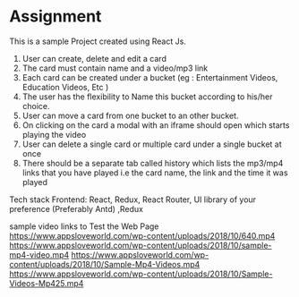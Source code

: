 # Assignment

This is a sample Project created using React Js.

1. User can create, delete and edit a card
2. The card must contain name and a video/mp3 link
3. Each card can be created under a bucket (eg : Entertainment Videos, Education Videos, Etc )
4. The user has the flexibility to Name this bucket according to his/her choice.
5. User can move a card from one bucket to an other bucket.
6. On clicking on the card a modal with an iframe should open which starts playing the video
7. User can delete a single card or multiple card under a single bucket at once
8. There should be a separate tab called history which lists the mp3/mp4 links that you have
played i.e the card name, the link and the time it was played

Tech stack
Frontend: React, Redux, React Router, UI library of your preference (Preferably Antd) ,Redux


sample video links to Test the Web Page
https://www.appsloveworld.com/wp-content/uploads/2018/10/640.mp4
https://www.appsloveworld.com/wp-content/uploads/2018/10/sample-mp4-video.mp4
https://www.appsloveworld.com/wp-content/uploads/2018/10/Sample-Mp4-Videos.mp4
https://www.appsloveworld.com/wp-content/uploads/2018/10/Sample-Videos-Mp425.mp4
